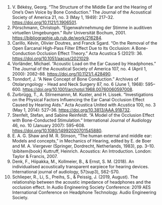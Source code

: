 1. V. Békésy, Georg. “The Structure of the Middle Ear and the Hearing of One’s Own Voice by Bone Conduction.” The Journal of the Acoustical Society of America 21, no. 3 (May 1, 1949): 217–32. https://doi.org/10.1121/1.1906501.
2. Pörschmann, Christoph. “Eigenwahrnehmung der Stimme in auditiven virtuellen Umgebungen.” Ruhr Universität Bochum, 2001. https://bibliographie.ub.rub.de/work/216284.
3. Carillo, Kévin, Olivier Doutres, and Franck Sgard. “On the Removal of the Open Earcanal High-Pass Filter Effect Due to Its Occlusion: A Bone-Conduction Occlusion Effect Theory.” Acta Acustica 5 (2021): 36. https://doi.org/10.1051/aacus/2021029.
4. Vorländer, Michael. “Acoustic Load on the Ear Caused by Headphones.” The Journal of the Acoustical Society of America 107, no. 4 (April 1, 2000): 2082–88. https://doi.org/10.1121/1.428490.
5. Tonndorf, J. “A New Concept of Bone Conduction.” Archives of Otolaryngology - Head and Neck Surgery 87, no. 6 (June 1, 1968): 595–600. https://doi.org/10.1001/archotol.1968.00760060597008.
6. Zurbrügg, T., A. Stirnemannn, M. Kuster, and H. Lissek. “Investigations on the Physical Factors Influencing the Ear Canal Occlusion Effect Caused by Hearing Aids.” Acta Acustica United with Acustica 100, no. 3 (May 1, 2014): 527–36. https://doi.org/10.3813/AAA.918732.
7. Stenfelt, Stefan, and Sabine Reinfeldt. “A Model of the Occlusion Effect with Bone-Conducted Stimulation.” International Journal of Audiology 46, no. 10 (January 2007): 595–608. https://doi.org/10.1080/14992020701545880.
8. E. A. G. Shaw and M. R. Stinson, “The human external and middle ear: Models and concepts,” in Mechanics of Hearing, edited by E. de Boer and M. A. Viergever (Springer, Dordrecht, Netherlands, 1983), pp. 3–10.
\bibitem{book}
Kuttruff, Heinrich. Acoustics: An Introduction. London: Taylor \& Francis, 2007.
9. Denk, F., Hiipakka, M., Kollmeier, B., \& Ernst, S. M. (2018). An individualised acoustically transparent earpiece for hearing devices. International journal of audiology, 57(sup3), S62-S70.
10. Schlieper, R., Li, S., Preihs, S., \& Peissig, J. (2019, August). The relationship between the acoustic impedance of headphones and the occlusion effect. In Audio Engineering Society Conference: 2019 AES International Conference on Headphone Technology. Audio Engineering Society.
